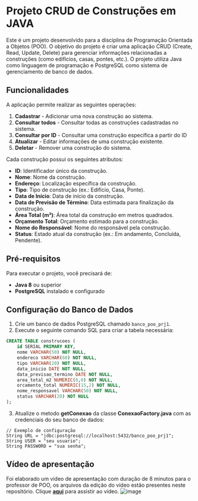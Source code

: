 # Projeto CRUD de Construções em JAVA

Este é um projeto desenvolvido para a disciplina de Programação Orientada a Objetos (POO). O objetivo do projeto é criar uma aplicação CRUD (Create, Read, Update, Delete) para gerenciar informações relacionadas a construções (como edifícios, casas, pontes, etc.). O projeto utiliza Java como linguagem de programação e PostgreSQL como sistema de gerenciamento de banco de dados.

## Funcionalidades

A aplicação permite realizar as seguintes operações:

1. **Cadastrar** - Adicionar uma nova construção ao sistema.
2. **Consultar todos** - Consultar todas as construções cadastradas no sistema.
3. **Consultar por ID** - Consultar uma construção específica a partir do ID
4. **Atualizar** - Editar informações de uma construção existente.
5. **Deletar** - Remover uma construção do sistema.

Cada construção possui os seguintes atributos:

- **ID**: Identificador único da construção.
- **Nome**: Nome da construção.
- **Endereço**: Localização específica da construção.
- **Tipo**: Tipo de construção (ex.: Edifício, Casa, Ponte).
- **Data de Início**: Data de início da construção.
- **Data de Previsão de Término**: Data estimada para finalização da construção.
- **Área Total (m²)**: Área total da construção em metros quadrados.
- **Orçamento Total**: Orçamento estimado para a construção.
- **Nome do Responsável**: Nome do responsável pela construção.
- **Status**: Estado atual da construção (ex.: Em andamento, Concluída, Pendente).

## Pré-requisitos

Para executar o projeto, você precisará de:

- **Java 8** ou superior
- **PostgreSQL** instalado e configurado

## Configuração do Banco de Dados

1. Crie um banco de dados PostgreSQL chamado `banco_poo_prj1`.
2. Execute o seguinte comando SQL para criar a tabela necessária:

```sql
CREATE TABLE construcoes (
    id SERIAL PRIMARY KEY,
    nome VARCHAR(50) NOT NULL,
    endereco VARCHAR(60) NOT NULL,
    tipo VARCHAR(20) NOT NULL,
    data_inicio DATE NOT NULL,
    data_previsao_termino DATE NOT NULL,
    area_total_m2 NUMERIC(6,0) NOT NULL,
    orcamento_total NUMERIC(15,2) NOT NULL,
    nome_responsavel VARCHAR(50) NOT NULL,
    status VARCHAR(20) NOT NULL
);
```
3. Atualize o metodo **getConexao** da classe **ConexaoFactory.java** com as credenciais do seu banco de dados:
```
// Exemplo de configuração
String URL = "jdbc:postgresql://localhost:5432/banco_poo_prj1";
String USER = "seu usuario";
String PASSWORD = "sua senha";
```

## Vídeo de apresentação
Foi elaborado um video de apresentação com duração de 8 minutos para o professor de POO, os arquivos da edição do vídeo estão presentes neste repositório.
Clique **[aqui](https://www.youtube.com/watch?v=RdHQh8YDeDM)** para assistir ao vídeo.
![image](https://github.com/fabin0casa/POO-Java-PostgreSQL/blob/main/apresentacao/thumbnail%20POO/thumb%20POO.png?raw=true)

